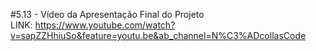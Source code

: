 #5.13 - Vídeo da Apresentação Final do Projeto  
LINK: https://www.youtube.com/watch?v=sapZZHhiuSo&feature=youtu.be&ab_channel=N%C3%ADcollasCode
